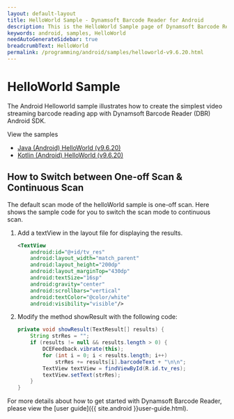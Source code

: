 ```yaml
---
layout: default-layout
title: HelloWorld Sample - Dynamsoft Barcode Reader for Android
description: This is the HelloWorld Sample page of Dynamsoft Barcode Reader for Android SDK.
keywords: android, samples, HelloWorld
needAutoGenerateSidebar: true
breadcrumbText: HelloWorld
permalink: /programming/android/samples/helloworld-v9.6.20.html
---
```


# HelloWorld Sample

The Android Helloworld sample illustrates how to create the simplest video streaming barcode reading app with Dynamsoft Barcode Reader (DBR) Android SDK.

View the samples

- <a href="https://github.com/Dynamsoft/barcode-reader-mobile-samples/tree/v9.6.20/android/Java/HelloWorld/" target="_blank">Java (Android) HelloWorld (v9.6.20)</a>
- <a href="https://github.com/Dynamsoft/barcode-reader-mobile-samples/tree/v9.6.20/android/Kotlin/HelloWorld/" target="_blank">Kotlin (Android) HelloWorld (v9.6.20)</a>

## How to Switch between One-off Scan & Continuous Scan

The default scan mode of the helloWorld sample is one-off scan. Here shows the sample code for you to switch the scan mode to continuous scan.

1. Add a textView in the layout file for displaying the results.

    ```xml
    <TextView
        android:id="@+id/tv_res"
        android:layout_width="match_parent"
        android:layout_height="200dp"
        android:layout_marginTop="430dp"
        android:textSize="16sp"
        android:gravity="center"
        android:scrollbars="vertical"
        android:textColor="@color/white"
        android:visibility="visible"/>
    ```

2. Modify the method showResult with the following code:

    ```java
    private void showResult(TextResult[] results) {
        String strRes = "";
        if (results != null && results.length > 0) {
            DCEFeedback.vibrate(this);
            for (int i = 0; i < results.length; i++)
                strRes += results[i].barcodeText + "\n\n";
            TextView textView = findViewById(R.id.tv_res);
            textView.setText(strRes);
        }
    }
    ```

For more details about how to get started with Dynamsoft Barcode Reader, please view the [user guide]({{ site.android }}user-guide.html).
